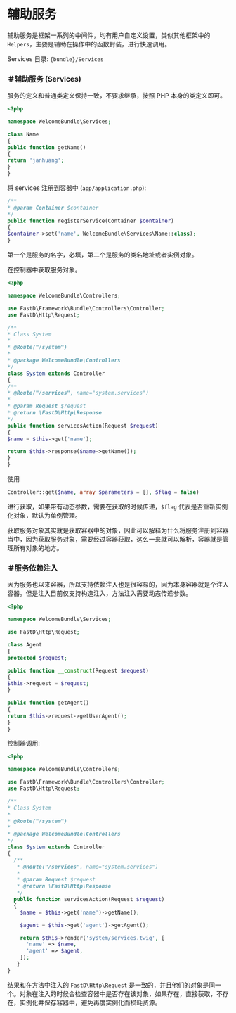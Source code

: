 # 辅助服务

辅助服务是框架一系列的中间件，均有用户自定义设置，类似其他框架中的 `Helpers`，主要是辅助在操作中的函数封装，进行快速调用。

Services 目录: `{bundle}/Services`

### ＃辅助服务 (Services)

服务的定义和普通类定义保持一致，不要求继承，按照 PHP 本身的类定义即可。

```php
<?php

namespace WelcomeBundle\Services;

class Name
{
public function getName()
{
return 'janhuang';
}
}
```

将 services 注册到容器中 (`app/application.php`): 

```php
/**
* @param Container $container
*/
public function registerService(Container $container)
{
$container->set('name', WelcomeBundle\Services\Name::class);
}
```

第一个是服务的名字，必填，第二个是服务的类名地址或者实例对象。

在控制器中获取服务对象。

```php
<?php

namespace WelcomeBundle\Controllers;

use FastD\Framework\Bundle\Controllers\Controller;
use FastD\Http\Request;

/**
* Class System
*
* @Route("/system")
*
* @package WelcomeBundle\Controllers
*/
class System extends Controller
{
/**
* @Route("/services", name="system.services")
*
* @param Request $request
* @return \FastD\Http\Response
*/
public function servicesAction(Request $request)
{
$name = $this->get('name');

return $this->response($name->getName());
}
}
```

使用 

```php
Controller::get($name, array $parameters = [], $flag = false)
```

进行获取，如果带有动态参数，需要在获取的时候传递，`$flag` 代表是否重新实例化对象，默认为单例管理。

获取服务对象其实就是获取容器中的对象，因此可以解释为什么将服务注册到容器当中，因为获取服务对象，需要经过容器获取，这么一来就可以解析，容器就是管理所有对象的地方。

### ＃服务依赖注入

因为服务也以来容器，所以支持依赖注入也是很容易的，因为本身容器就是个注入容器。但是注入目前仅支持构造注入，方法注入需要动态传递参数。

```php
<?php

namespace WelcomeBundle\Services;

use FastD\Http\Request;

class Agent
{
protected $request;

public function __construct(Request $request)
{
$this->request = $request;
}

public function getAgent()
{
return $this->request->getUserAgent();
}
}
```

控制器调用:

```php
<?php

namespace WelcomeBundle\Controllers;

use FastD\Framework\Bundle\Controllers\Controller;
use FastD\Http\Request;

/**
* Class System
*
* @Route("/system")
*
* @package WelcomeBundle\Controllers
*/
class System extends Controller
{
  /**
   * @Route("/services", name="system.services")
   *
   * @param Request $request
   * @return \FastD\Http\Response
   */
  public function servicesAction(Request $request)
  {
    $name = $this->get('name')->getName();

    $agent = $this->get('agent')->getAgent();

    return $this->render('system/services.twig', [
      'name' => $name,
      'agent' => $agent,
    ]);
   }
}
```

结果和在方法中注入的 `FastD\Http\Request` 是一致的，并且他们的对象是同一个。对象在注入的时候会检查容器中是否存在该对象，如果存在，直接获取，不存在，实例化并保存容器中，避免再度实例化而损耗资源。